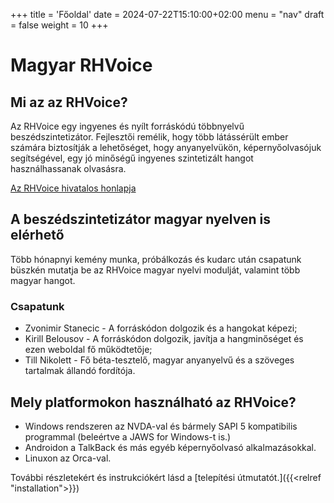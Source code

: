 +++
title = 'Főoldal'
date = 2024-07-22T15:10:00+02:00
menu = "nav"
draft = false
weight = 10
+++

# Magyar RHVoice

## Mi az az RHVoice?

Az RHVoice egy ingyenes és nyílt forráskódú többnyelvű beszédszintetizátor.
Fejlesztői remélik, hogy több látássérült ember számára biztosítják a lehetőséget, hogy anyanyelvükön, képernyőolvasójuk segítségével, egy jó minőségű ingyenes szintetizált hangot használhassanak olvasásra.

[Az RHVoice hivatalos honlapja](https://rhvoice.org)

## A beszédszintetizátor magyar nyelven is elérhető

Több hónapnyi kemény munka, próbálkozás és kudarc után csapatunk büszkén mutatja be az RHVoice magyar nyelvi modulját, valamint több magyar hangot.

### Csapatunk

* Zvonimir Stanecic - A forráskódon dolgozik és a hangokat képezi;
* Kirill Belousov - A forráskódon dolgozik, javítja a hangminőséget és ezen weboldal fő működtetője;
* Till Nikolett - Fő béta-tesztelő, magyar anyanyelvű és a szöveges tartalmak állandó fordítója.

## Mely platformokon használható az RHVoice?

* Windows rendszeren az NVDA-val és bármely SAPI 5 kompatibilis programmal (beleértve a JAWS for Windows-t is.)
* Androidon a TalkBack és más egyéb képernyőolvasó alkalmazásokkal.
* Linuxon az Orca-val.

További részletekért és instrukciókért lásd a [telepítési útmutatót.]({{<relref "installation">}})
